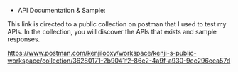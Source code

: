 - API Documentation & Sample:

This link is directed to a public collection on postman that I used to test my APIs. In the collection, you will discover the APIs that exists and sample responses.

https://www.postman.com/kenjilooxy/workspace/kenji-s-public-workspace/collection/36280171-2b9041f2-86e2-4a9f-a930-9ec296eea57d
